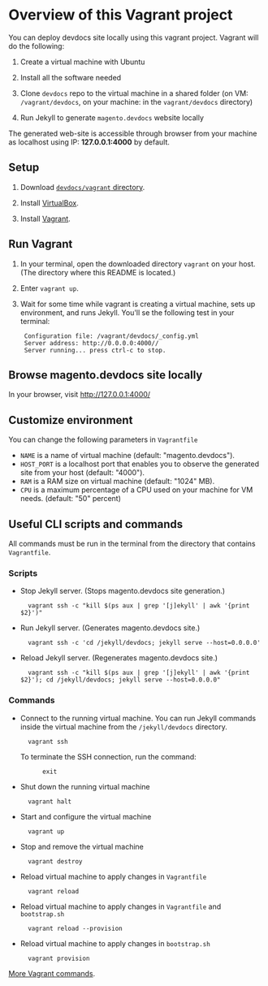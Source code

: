 # Overview of this Vagrant project

You can deploy devdocs site locally using this vagrant project. Vagrant will do the following:
 
 1. Create a virtual machine with Ubuntu
 
 2. Install all the software needed
 
 3. Clone `devdocs` repo to the virtual machine in a shared folder (on VM: `/vagrant/devdocs`, on your machine: in the `vagrant/devdocs` directory)
 
 4. Run Jekyll to generate `magento.devdocs` website locally
 
The generated web-site is accessible through browser from your machine as localhost using IP: **127.0.0.1:4000** by default.

## Setup

1. Download [`devdocs/vagrant` directory](https://github.com/magento/devdocs/vagrant).

2. Install [VirtualBox](https://www.virtualbox.org/wiki/Downloads). 

3. Install [Vagrant](https://www.vagrantup.com/).

## Run Vagrant

1. In your terminal, open the downloaded directory `vagrant` on your host. (The directory where this README is located.)
 
2. Enter `vagrant up`.

3. Wait for some time while vagrant is creating a virtual machine, sets up environment, and runs Jekyll. You'll se the following test in your terminal:

        Configuration file: /vagrant/devdocs/_config.yml
        Server address: http://0.0.0.0:4000//
        Server running... press ctrl-c to stop.

## Browse magento.devdocs site locally

In your browser, visit http://127.0.0.1:4000/

## Customize environment

You can change the following parameters in `Vagrantfile`

- `NAME` is a name of virtual machine (default: "magento.devdocs").
- `HOST_PORT` is a localhost port that enables you to observe the generated site from your host (default: "4000"). 
- `RAM` is a RAM size on virtual machine (default:  "1024" MB).
- `CPU` is a maximum percentage of a CPU used on your machine for VM needs. (default: "50" percent)

## Useful CLI scripts and commands

All commands must be run in the terminal from the directory that contains `Vagrantfile`.

### Scripts

- Stop Jekyll server. (Stops magento.devdocs site generation.)

        vagrant ssh -c "kill $(ps aux | grep '[j]ekyll' | awk '{print $2}')"

- Run Jekyll server. (Generates magento.devdocs site.)
 
        vagrant ssh -c 'cd /jekyll/devdocs; jekyll serve --host=0.0.0.0'

- Reload Jekyll server. (Regenerates magento.devdocs site.)

        vagrant ssh -c "kill $(ps aux | grep '[j]ekyll' | awk '{print $2}'); cd /jekyll/devdocs; jekyll serve --host=0.0.0.0"
 
    
### Commands

- Connect to the running virtual machine. You can run Jekyll commands inside the virtual machine from the `/jekyll/devdocs` directory.

        vagrant ssh

  To terminate the SSH connection, run the command:

            exit
        
- Shut down the running virtual machine

        vagrant halt

- Start and configure the virtual machine

        vagrant up

- Stop and remove the virtual machine

        vagrant destroy

- Reload virtual machine to apply changes in `Vagrantfile` 

        vagrant reload

- Reload virtual machine to apply changes in `Vagrantfile` and `bootstrap.sh`

        vagrant reload --provision

- Reload virtual machine to apply changes in `bootstrap.sh`

        vagrant provision

[More Vagrant commands](https://www.vagrantup.com/docs/cli/up.html).